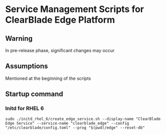 # Service Management Scripts for ClearBlade Edge Platform

## Warning
In pre-release phase, significant changes may occur

## Assumptions

Mentioned at the beginning of the scripts

## Startup command

### Initd for RHEL 6

`sudo ./initd_rhel_6/create_edge_service.sh --display-name "ClearBlade Edge Service" --service-name "clearblade_edge" --config "/etc/clearblade/config.toml" --prog "$(pwd)/edge" --reset-db"`
